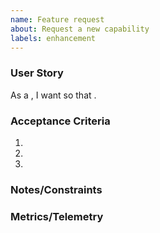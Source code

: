 ```yaml
---
name: Feature request
about: Request a new capability
labels: enhancement
---
```


### User Story
As a , I want  so that .

### Acceptance Criteria
1. 
2. 
3. 

### Notes/Constraints

### Metrics/Telemetry
